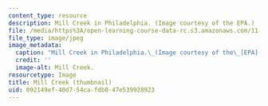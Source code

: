 ```yaml
---
content_type: resource
description: Mill Creek in Philadelphia. (Image courtesy of the EPA.)
file: /media/https%3A/open-learning-course-data-rc.s3.amazonaws.com/11-310j-media-technology-and-city-design-and-development-spring-2002/092149ef40d754cafdb047e539928923_11-310js02-th.jpg
file_type: image/jpeg
image_metadata:
  caption: "Mill Creek in Philadelphia.\_(Image courtesy of the\_[EPA](http://www.epa.gov).)"
  credit: ''
  image-alt: Mill Creek.
resourcetype: Image
title: Mill Creek (thumbnail)
uid: 092149ef-40d7-54ca-fdb0-47e539928923
---
```

